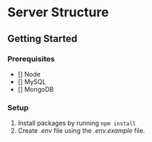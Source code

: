 # Server Structure

## Getting Started

### Prerequisites

- [] Node
- [] MySQL
- [] MongoDB

### Setup

1. Install packages by running `npm install`
2. Create _.env_ file using the _.env.example_ file.

